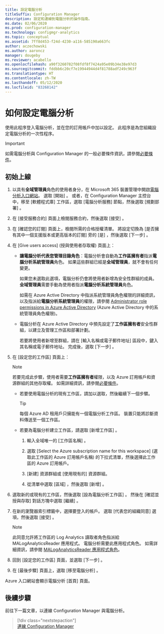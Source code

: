 ```yaml
---
title: 設定電腦分析
titleSuffix: Configuration Manager
description: 設定和連線到電腦分析的操作指南。
ms.date: 02/06/2020
ms.prod: configuration-manager
ms.technology: configmgr-analytics
ms.topic: conceptual
ms.assetid: 7ff8d453-f24d-4230-a116-585190a663fc
author: aczechowski
ms.author: aaroncz
manager: dougeby
ms.reviewer: acabello
ms.openlocfilehash: a90f3260782f08fdf8f7424a95e09b34e38e97d3
ms.sourcegitcommit: fddbb6c20cf7e19944944d4f81788adf249c963f
ms.translationtype: HT
ms.contentlocale: zh-TW
ms.lasthandoff: 05/12/2020
ms.locfileid: "83268142"
---
```

# <a name="how-to-set-up-desktop-analytics"></a>如何設定電腦分析

使用此程序登入電腦分析，並在您的訂用帳戶中加以設定。 此程序是為您組織設定電腦分析的一次性程序。  

> [!Important]  
> 如需電腦分析與 Configuration Manager 的一般必要條件資訊，請參閱[必要條件](overview.md#prerequisites)。  

## <a name="initial-onboarding"></a>初始上線

1. 以具有**全域管理員**角色的使用者身分，在 Microsoft 365 裝置管理中開啟[電腦分析入口網站](https://aka.ms/desktopanalytics)。 選取 [開始]  。 或者，在 Configuration Manager 主控台中，移至 [軟體程式庫]  工作區，選取 [電腦分析服務]  節點，然後選取 [規劃部署]  。

2. 在 [接受服務合約]  頁面上檢閱服務合約，然後選取 [接受]  。  

3. 在 [確認您的訂閱]  頁面上，檢閱所需的合格授權清單。 將設定切換為 [是否擁有其中一個支援版本或更高版本的訂閱]  旁的 [是]  ，然後選取 [下一步]  。  

4. 在 [Give users access] \(授與使用者存取權\)  頁面上：

    - **讓電腦分析代表您管理目錄角色**：電腦分析會自動為**工作區擁有者**指派**電腦分析系統管理員**角色。 如果這些群組已經是**全域管理員**，就不會有任何變更。

        如果您未選取此選項，電腦分析仍會將使用者新增為安全性群組的成員。 **全域管理員**需要手動為使用者指派**電腦分析系統管理員**角色。

        如需在 Azure Active Directory 中指派系統管理員角色權限的詳細資訊，以及指派給**電腦分析系統管理員**的權限，請參閱 [Administrator role permissions in Azure Active Directory](https://docs.microsoft.com/azure/active-directory/users-groups-roles/directory-assign-admin-roles) (Azure Active Directory 中的系統管理員角色權限)。  

    - 電腦分析在 Azure Active Directory 中預先設定了**工作區擁有者**安全性群組，以建立及管理工作區和部署計劃。

        若要將使用者新增至群組，請在 [輸入名稱或電子郵件地址]  區段中，鍵入其名稱或電子郵件地址。 完成後，選取 [下一步]  。

5. 在 [設定您的工作區]  頁面上：  

    > [!NOTE]  
    > 若要完成此步驟，使用者需要**工作區擁有者**權限，以及 Azure 訂用帳戶和資源群組的其他存取權。 如需詳細資訊，請參閱[必要條件](overview.md#prerequisites)。  

    - 若要使用電腦分析的現有工作區，請加以選取，然後繼續下一個步驟。  

        > [!TIP]  
        > 每個 Azure AD 租用戶只擁能有一個電腦分析工作區。 裝置只能將診斷資料傳送至一個工作區。  

    - 若要為電腦分析建立工作區，請選取 [新增工作區]  。  

        1. 輸入全域唯一的 [工作區名稱]  。

        2. 選取 [Select the Azure subscription name for this workspace] \(選取此工作區的 Azure 訂用帳戶名稱\)  的下拉式清單，然後選擇此工作區的 Azure 訂用帳戶。  

        3. [新建]  資源群組或 [使用現有的]  資源群組。

        4. 從清單中選取 [區域]  ，然後選取 [新增]  。  

6. 選取新的或現有的工作區，然後選取 [設為電腦分析工作區]  。  然後在 [確認並授與存取]  對話方塊中選取 [繼續]  。  

7. 在新的瀏覽器索引標籤中，選擇要登入的帳戶。 選取 [代表您的組織同意]  選項，然後選取 [接受]  。  

    > [!Note]  
    > 此同意允許將工作區的 Log Analytics 讀取者角色指派給 MALogAnalyticsReader 應用程式。 電腦分析需要此應用程式角色。 如需詳細資訊，請參閱 [MALogAnalyticsReader 應用程式角色](troubleshooting.md#bkmk_MALogAnalyticsReader)。  

8. 回到 [設定您的工作區]  頁面，並選取 [下一步]  。  

9. 在 [最後步驟]  頁面上，選取 [移至電腦分析]  。

Azure 入口網站會顯示電腦分析 [首頁]  頁面。

## <a name="next-steps"></a>後續步驟

前往下一篇文章，以連線 Configuration Manager 與電腦分析。
> [!div class="nextstepaction"]  
> [連線 Configuration Manager](connect-configmgr.md)  
